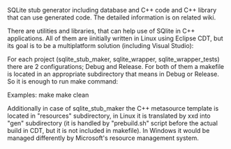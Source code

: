 SQLite stub generator including database and C++ code and C++ library that can use generated code.
The detailed information is on related wiki.


There are utilities and libraries, that can help use of SQlite in C++ applications. All of them are iinitially written in Linux using Eclipse CDT, but its goal is to be a multiplatform solution (including Visual Studio):

For each project (sqlite_stub_maker, sqlite_wrapper, sqlite_wrapper_tests) there are 2 configurations; Debug and Release.
For both of them a makefile is located in an appropriate subdirectory that means in Debug or Release. So it is enough to run make command:

Examples:
	make
	make clean

Additionally in case of sqlite_stub_maker the C++ metasource template is located in "resources" subdirectory, in Linux it is translated by xxd into "gen" subdirectory (it is handled by "prebuild.sh" script before the actual build in CDT, but it is not included in makefile). In Windows it would be managed differently by Microsoft's resource management system.
